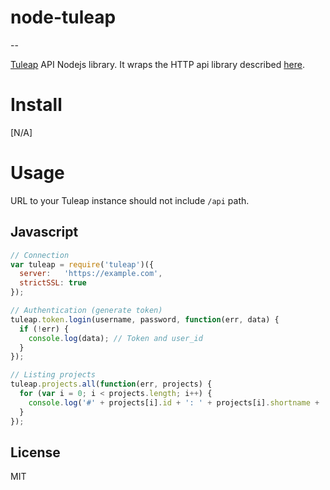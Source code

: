 node-tuleap
===========

--

[Tuleap](https://www.tuleap.org/) API Nodejs library.
It wraps the HTTP api library described [here](https://tuleap.net/api/explorer/).


Install
=======

[N/A]

Usage
=====

URL to your Tuleap instance should not include `/api` path.

Javascript
----------
```javascript
// Connection
var tuleap = require('tuleap')({
  server:   'https://example.com',
  strictSSL: true
});

// Authentication (generate token)
tuleap.token.login(username, password, function(err, data) {
  if (!err) {
  	console.log(data); // Token and user_id
  }
});

// Listing projects
tuleap.projects.all(function(err, projects) {
  for (var i = 0; i < projects.length; i++) {
    console.log('#' + projects[i].id + ': ' + projects[i].shortname + '\nuri: ' + projects[i].uri + '\nresources: ' + projects[i].resources + '\n\n');
  }
});
```

License
-------

MIT
